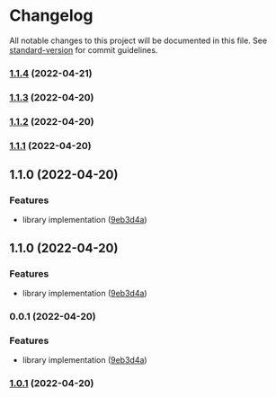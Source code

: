 # Changelog

All notable changes to this project will be documented in this file. See [standard-version](https://github.com/conventional-changelog/standard-version) for commit guidelines.

### [1.1.4](https://github.com/rootsocket/rootsocketjs/compare/v1.1.3...v1.1.4) (2022-04-21)

### [1.1.3](https://github.com/rootsocket/rootsocketjs/compare/v1.1.2...v1.1.3) (2022-04-20)

### [1.1.2](https://github.com/rootsocket/rootsocketjs/compare/v1.1.1...v1.1.2) (2022-04-20)

### [1.1.1](https://github.com/rootsocket/rootsocketjs/compare/v1.1.0...v1.1.1) (2022-04-20)

## 1.1.0 (2022-04-20)


### Features

* library implementation ([9eb3d4a](https://github.com/rootsocket/rootsocketjs/commit/9eb3d4af6827b9986b98534529ee894b06dd99e6))

## 1.1.0 (2022-04-20)


### Features

* library implementation ([9eb3d4a](https://github.com/rootsocket/rootsocketjs/commit/9eb3d4af6827b9986b98534529ee894b06dd99e6))

### 0.0.1 (2022-04-20)


### Features

* library implementation ([9eb3d4a](https://github.com/rootsocket/rootsocketjs/commit/9eb3d4af6827b9986b98534529ee894b06dd99e6))

### [1.0.1](https://github.com/rootsocket/rootsocketjs/compare/v1.0.2...v1.0.1) (2022-04-20)
